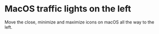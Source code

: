 # MacOS traffic lights on the left
Move the close, minimize and maximize icons on macOS all the way to the left.